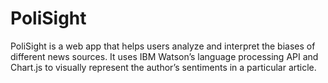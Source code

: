 # PoliSight

PoliSight is a web app that helps users analyze and interpret the biases of different news sources. It uses IBM Watson’s language processing API and Chart.js to visually represent the author’s sentiments in a particular article.
